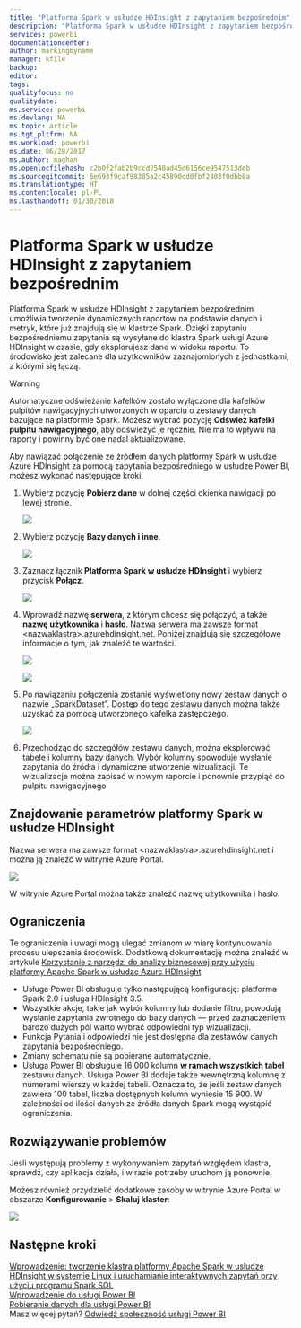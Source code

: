```yaml
---
title: "Platforma Spark w usłudze HDInsight z zapytaniem bezpośrednim"
description: "Platforma Spark w usłudze HDInsight z zapytaniem bezpośrednim"
services: powerbi
documentationcenter: 
author: markingmyname
manager: kfile
backup: 
editor: 
tags: 
qualityfocus: no
qualitydate: 
ms.service: powerbi
ms.devlang: NA
ms.topic: article
ms.tgt_pltfrm: NA
ms.workload: powerbi
ms.date: 06/28/2017
ms.author: maghan
ms.openlocfilehash: c2b0f2fab2b9ccd2540ad45d6156ce9547513deb
ms.sourcegitcommit: 6e693f9caf98385a2c45890cd0fbf2403f0dbb8a
ms.translationtype: HT
ms.contentlocale: pl-PL
ms.lasthandoff: 01/30/2018
---
```

# <a name="spark-on-hdinsight-with-directquery"></a>Platforma Spark w usłudze HDInsight z zapytaniem bezpośrednim
Platforma Spark w usłudze HDInsight z zapytaniem bezpośrednim umożliwia tworzenie dynamicznych raportów na podstawie danych i metryk, które już znajdują się w klastrze Spark. Dzięki zapytaniu bezpośredniemu zapytania są wysyłane do klastra Spark usługi Azure HDInsight w czasie, gdy eksplorujesz dane w widoku raportu. To środowisko jest zalecane dla użytkowników zaznajomionych z jednostkami, z którymi się łączą.

> [!WARNING]
> Automatyczne odświeżanie kafelków zostało wyłączone dla kafelków pulpitów nawigacyjnych utworzonych w oparciu o zestawy danych bazujące na platformie Spark. Możesz wybrać pozycję **Odśwież kafelki pulpitu nawigacyjnego**, aby odświeżyć je ręcznie. Nie ma to wpływu na raporty i powinny być one nadal aktualizowane. 
> 
> 

Aby nawiązać połączenie ze źródłem danych platformy Spark w usłudze Azure HDInsight za pomocą zapytania bezpośredniego w usłudze Power BI, możesz wykonać następujące kroki.

1. Wybierz pozycję **Pobierz dane** w dolnej części okienka nawigacji po lewej stronie.
   
     ![](media/spark-on-hdinsight-with-direct-connect/spark-getdata.png)
2. Wybierz pozycję **Bazy danych i inne**.
   
     ![](media/spark-on-hdinsight-with-direct-connect/spark-getdata-databases.png)
3. Zaznacz łącznik **Platforma Spark w usłudze HDInsight** i wybierz przycisk **Połącz**.
   
     ![](media/spark-on-hdinsight-with-direct-connect/spark-getdata-databases-connect.png)
4. Wprowadź nazwę **serwera**, z którym chcesz się połączyć, a także **nazwę użytkownika** i **hasło**. Nazwa serwera ma zawsze format \<nazwaklastra\>.azurehdinsight.net. Poniżej znajdują się szczegółowe informacje o tym, jak znaleźć te wartości.
   
     ![](media/spark-on-hdinsight-with-direct-connect/spark-server-name.png)
   
     ![](media/spark-on-hdinsight-with-direct-connect/spark-username.png)
5. Po nawiązaniu połączenia zostanie wyświetlony nowy zestaw danych o nazwie „SparkDataset”. Dostęp do tego zestawu danych można także uzyskać za pomocą utworzonego kafelka zastępczego.
   
     ![](media/spark-on-hdinsight-with-direct-connect/spark-dataset.png)
6. Przechodząc do szczegółów zestawu danych, można eksplorować tabele i kolumny bazy danych. Wybór kolumny spowoduje wysłanie zapytania do źródła i dynamiczne utworzenie wizualizacji. Te wizualizacje można zapisać w nowym raporcie i ponownie przypiąć do pulpitu nawigacyjnego.

## <a name="finding-your-spark-on-hdinsight-parameters"></a>Znajdowanie parametrów platformy Spark w usłudze HDInsight
Nazwa serwera ma zawsze format \<nazwaklastra\>.azurehdinsight.net i można ją znaleźć w witrynie Azure Portal.

![](media/spark-on-hdinsight-with-direct-connect/spark-server-name-parameter.png)

W witrynie Azure Portal można także znaleźć nazwę użytkownika i hasło.

## <a name="limitations"></a>Ograniczenia
Te ograniczenia i uwagi mogą ulegać zmianom w miarę kontynuowania procesu ulepszania środowisk. Dodatkową dokumentację można znaleźć w artykule [Korzystanie z narzędzi do analizy biznesowej przy użyciu platformy Apache Spark w usłudze Azure HDInsight](https://azure.microsoft.com/documentation/articles/hdinsight-apache-spark-use-bi-tools/)

* Usługa Power BI obsługuje tylko następującą konfigurację: platforma Spark 2.0 i usługa HDInsight 3.5.
* Wszystkie akcje, takie jak wybór kolumny lub dodanie filtru, powodują wysłanie zapytania zwrotnego do bazy danych — przed zaznaczeniem bardzo dużych pól warto wybrać odpowiedni typ wizualizacji.
* Funkcja Pytania i odpowiedzi nie jest dostępna dla zestawów danych zapytania bezpośredniego.
* Zmiany schematu nie są pobierane automatycznie.
* Usługa Power BI obsługuje 16 000 kolumn **w ramach wszystkich tabel** zestawu danych. Usługa Power BI dodaje także wewnętrzną kolumnę z numerami wierszy w każdej tabeli. Oznacza to, że jeśli zestaw danych zawiera 100 tabel, liczba dostępnych kolumn wyniesie 15 900. W zależności od ilości danych ze źródła danych Spark mogą wystąpić ograniczenia.

## <a name="troubleshooting"></a>Rozwiązywanie problemów
Jeśli występują problemy z wykonywaniem zapytań względem klastra, sprawdź, czy aplikacja działa, i w razie potrzeby uruchom ją ponownie.

Możesz również przydzielić dodatkowe zasoby w witrynie Azure Portal w obszarze **Konfigurowanie** > **Skaluj klaster**:

![](media/spark-on-hdinsight-with-direct-connect/spark-scale.png)

## <a name="next-steps"></a>Następne kroki
[Wprowadzenie: tworzenie klastra platformy Apache Spark w usłudze HDInsight w systemie Linux i uruchamianie interaktywnych zapytań przy użyciu programu Spark SQL](https://azure.microsoft.com/documentation/articles/hdinsight-apache-spark-jupyter-spark-sql)  
[Wprowadzenie do usługi Power BI](service-get-started.md)  
[Pobieranie danych dla usługi Power BI](service-get-data.md)  
Masz więcej pytań? [Odwiedź społeczność usługi Power BI](http://community.powerbi.com/)

